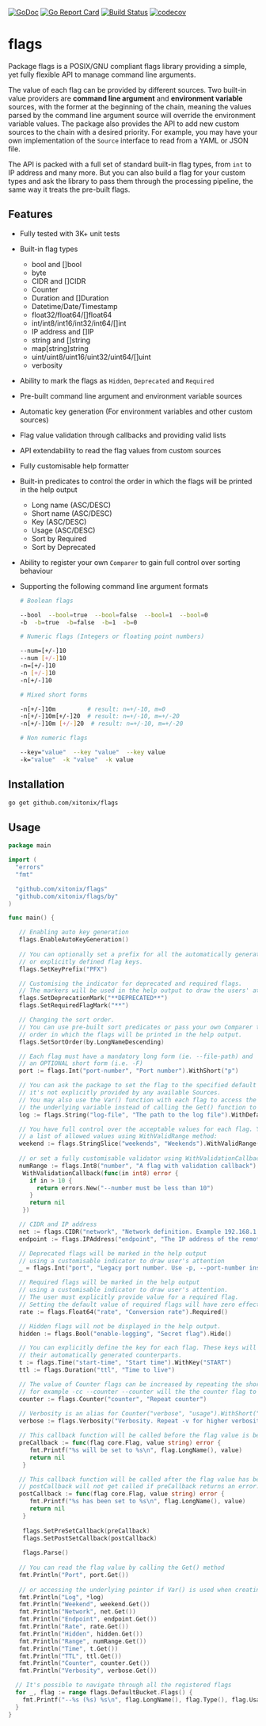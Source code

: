 [![GoDoc](https://godoc.org/github.com/xitonix/flags?status.svg)](https://godoc.org/github.com/xitonix/flags)
[![Go Report Card](https://goreportcard.com/badge/github.com/xitonix/flags)](https://goreportcard.com/report/github.com/xitonix/flags)
[![Build Status](https://travis-ci.org/xitonix/flags.svg?branch=master)](https://travis-ci.org/xitonix/flags)
[![codecov](https://codecov.io/gh/xitonix/flags/branch/master/graph/badge.svg)](https://codecov.io/gh/xitonix/flags)
# flags

Package flags is a POSIX/GNU compliant flags library providing a simple, yet fully flexible API to manage command line arguments.

The value of each flag can be provided by different sources. Two built-in value providers are **command line argument** and **environment variable** sources, with the former at the beginning of the chain, meaning the values parsed by the command line argument source will override the environment variable values. The package also provides the API to add new custom sources to the chain with a desired priority. For example, you may have your own implementation of the `Source` interface to read from a YAML or JSON file.

The API is packed with a full set of standard built-in flag types, from `int` to IP address and many more. But you can also build a flag for your custom types and ask the library to pass them through the processing pipeline, the same way it treats the pre-built flags.

## Features

- Fully tested with 3K+ unit tests
- Built-in flag types
  - bool and []bool
  - byte
  - CIDR and []CIDR
  - Counter
  - Duration and []Duration
  - Datetime/Date/Timestamp
  - float32/float64/[]float64
  - int/int8/int16/int32/int64/[]int
  - IP address and []IP
  - string and []string
  - map[string]string
  - uint/uint8/uint16/uint32/uint64/[]uint
  - verbosity
  
- Ability to mark the flags as `Hidden`, `Deprecated` and `Required`

- Pre-built command line argument and environment variable sources

- Automatic key generation (For environment variables and other custom sources)

- Flag value validation through callbacks and providing valid lists

- API extendability to read the flag values from custom sources

- Fully customisable help formatter

- Built-in predicates to control the order in which the flags will be printed in the help output

  - Long name (ASC/DESC)
  - Short name (ASC/DESC)
  - Key (ASC/DESC)
  - Usage (ASC/DESC)
  - Sort by Required
  - Sort by Deprecated

- Ability to register your own `Comparer` to gain full control over sorting behaviour

- Supporting the following command line argument formats
  

  ```bash
  # Boolean flags
  
  --bool  --bool=true  --bool=false  --bool=1  --bool=0
  -b  -b=true  -b=false  -b=1  -b=0
  
  # Numeric flags (Integers or floating point numbers)
  
  --num=[+/-]10
  --num [+/-]10
  -n=[+/-]10
  -n [+/-]10
  -n[+/-]10
  
  # Mixed short forms

  -n[+/-]10m         # result: n=+/-10, m=0
  -n[+/-]10m[+/-]20  # result: n=+/-10, m=+/-20
  -n[+/-]10m [+/-]20  # result: n=+/-10, m=+/-20
  
  # Non numeric flags
  
  --key="value"  --key "value"  --key value
  -k="value"  -k "value"  -k value
  ```

  

## Installation

```bash
go get github.com/xitonix/flags
```



## Usage

```go
package main

import (
  "errors"
  "fmt"

  "github.com/xitonix/flags"
  "github.com/xitonix/flags/by"
)

func main() {

   // Enabling auto key generation
   flags.EnableAutoKeyGeneration()
  
   // You can optionally set a prefix for all the automatically generated 
   // or explicitly defined flag keys.
   flags.SetKeyPrefix("PFX")

   // Customising the indicator for deprecated and required flags.
   // The markers will be used in the help output to draw the users' attention
   flags.SetDeprecationMark("**DEPRECATED**")
   flags.SetRequiredFlagMark("**")

   // Changing the sort order.
   // You can use pre-built sort predicates or pass your own Comparer to change the
   // order in which the flags will be printed in the help output.
   flags.SetSortOrder(by.LongNameDescending)

   // Each flag must have a mandatory long form (ie. --file-path) and 
   // an OPTIONAL short form (i.e. -F)
   port := flags.Int("port-number", "Port number").WithShort("p")

   // You can ask the package to set the flag to the specified default value whenever
   // it's not explicitly provided by any available Sources.
   // You may also use the Var() function with each flag to access the pointer to 
   // the underlying variable instead of calling the Get() function to read the falg value.
   log := flags.String("log-file", "The path to the log file").WithDefault("/var/log/service.log").Var()

   // You have full control over the acceptable values for each flag. You can either provide
   // a list of allowed values using WithValidRange method:
   weekend := flags.StringSlice("weekends", "Weekends").WithValidRange(true, "Sat, Sun").WithTrimming()
  
   // or set a fully customisable validator using WithValidationCallback method:
   numRange := flags.Int8("number", "A flag with validation callback").
	WithValidationCallback(func(in int8) error {
	  if in > 10 {
		return errors.New("--number must be less than 10")
	  }
	  return nil
	})

   // CIDR and IP address
   net := flags.CIDR("network", "Network definition. Example 192.168.1.1/16")
   endpoint := flags.IPAddress("endpoint", "The IP address of the remote server")

   // Deprecated flags will be marked in the help output 
   // using a customisable indicator to draw user's attention
   _ = flags.Int("port", "Legacy port number. Use -p, --port-number instead").MarkAsDeprecated()

   // Required flags will be marked in the help output 
   // using a customisable indicator to draw user's attention.
   // The user must explicitly provide value for a required flag.
   // Setting the default value of required flags will have zero effect.
   rate := flags.Float64("rate", "Conversion rate").Required()

   // Hidden flags will not be displayed in the help output.
   hidden := flags.Bool("enable-logging", "Secret flag").Hide()

   // You can explicitly define the key for each flag. These keys will override
   // their automatically generated counterparts.
   t := flags.Time("start-time", "Start time").WithKey("START")
   ttl := flags.Duration("ttl", "Time to live")

   // The value of Counter flags can be increased by repeating the short or the long form
   // for example -cc --counter --counter will the the counter flag to 4.
   counter := flags.Counter("counter", "Repeat counter")
  
   // Verbosity is an alias for Counter("verbose", "usage").WithShort("v")
   verbose := flags.Verbosity("Verbosity. Repeat -v for higher verbosity levels. Example -vv")

   // This callback function will be called before the flag value is being set by a source.
   preCallback := func(flag core.Flag, value string) error {
	  fmt.Printf("%s will be set to %s\n", flag.LongName(), value)
	  return nil
	}

   // This callback function will be called after the flag value has been set by a source.
   // postCallback will not get called if preCallback returns an error.
   postCallback := func(flag core.Flag, value string) error {
	  fmt.Printf("%s has been set to %s\n", flag.LongName(), value)
	  return nil
	}
  
    flags.SetPreSetCallback(preCallback)
    flags.SetPostSetCallback(postCallback)
  
	flags.Parse()
  
   // You can read the flag value by calling the Get() method
   fmt.Println("Port", port.Get())
   
   // or accessing the underlying pointer if Var() is used when creating the flag
   fmt.Println("Log", *log)
   fmt.Println("Weekend", weekend.Get())
   fmt.Println("Network", net.Get())
   fmt.Println("Endpoint", endpoint.Get())
   fmt.Println("Rate", rate.Get())
   fmt.Println("Hidden", hidden.Get())
   fmt.Println("Range", numRange.Get())
   fmt.Println("Time", t.Get())
   fmt.Println("TTL", ttl.Get())
   fmt.Println("Counter", counter.Get())
   fmt.Println("Verbosity", verbose.Get())

  // It's possible to navigate through all the registered flags
  for _, flag := range flags.DefaultBucket.Flags() {
 	fmt.Printf("--%s (%s) %s\n", flag.LongName(), flag.Type(), flag.Usage())
  }
}

```

